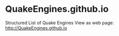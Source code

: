 # QuakeEngines.github.io
Structured List of Quake Engines
View as web page: http://QuakeEngines.github.io
